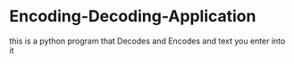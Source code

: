 # Encoding-Decoding-Application
this is a python program that Decodes and Encodes and text you enter into it
